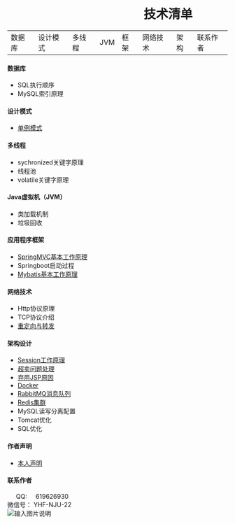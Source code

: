 # &nbsp;&nbsp; &nbsp; &nbsp; &nbsp; &nbsp; &nbsp; &nbsp; &nbsp; &nbsp; &nbsp; &nbsp; &nbsp; &nbsp;&nbsp; &nbsp; &nbsp;  &nbsp; &nbsp;&nbsp;&nbsp; &nbsp; &nbsp; &nbsp; &nbsp; &nbsp;技术清单
 
 |        |          |        |     |      |          |      |          |
| ------ | -------- | ------ | --- | ---- | -------- | ---- | -------- |
| 数据库 | 设计模式 | 多线程 | JVM | 框架 | 网络技术 | 架构 | 联系作者 |

#### 数据库
- SQL执行顺序
- MySQL索引原理

#### 设计模式
- [单例模式](https://github.com/yhf56davis/distributed-shopping/blob/master/docs/design_model/singleton.md)

#### 多线程
- sychronized关键字原理
- 线程池
- volatile关键字原理

#### Java虚拟机（JVM）
- 类加载机制
- 垃圾回收


#### 应用程序框架
- [SpringMVC基本工作原理](https://github.com/yhf56davis/distributed-shopping/blob/master/docs/framework/springMVC.md)
- Springboot启动过程
- [Mybatis基本工作原理](https://github.com/yhf56davis/distributed-shopping/blob/master/docs/theory/mybatis.md)

#### 网络技术
- Http协议原理
- TCP协议介绍
- [重定向与转发](https://github.com/yhf56davis/distributed-shopping/blob/master/docs/network/forward_redirect.md)

#### 架构设计
- [Session工作原理](https://github.com/yhf56davis/distributed-shopping/blob/master/docs/theory/session.md)
- [超卖问题处理](https://github.com/yhf56davis/distributed-shopping/blob/master/docs/oversold/oversold.md)
- [弃用JSP原因](https://github.com/yhf56davis/distributed-shopping/blob/master/docs/structure/jspleave.md)
- [Docker](https://github.com/yhf56davis/distributed-shopping/blob/master/docs/install/docker.md) <br>
-  [RabbitMQ消息队列](https://github.com/yhf56davis/distributed-shopping/blob/master/docs/install/rabbitMQ.md)   <br>
-  [Redis集群](https://github.com/yhf56davis/distributed-shopping/blob/master/docs/install/rediscluster.md)
- MySQL读写分离配置
- Tomcat优化
- SQL优化

####  作者声明
- [本人声明](https://github.com/yhf56davis/distributed-shopping/blob/master/docs/declaration.md)

####  联系作者
&nbsp; &nbsp;&nbsp; QQ: &nbsp; &nbsp; 619626930  <br>
 微信号： YHF-NJU-22    <br>
![输入图片说明](https://images.gitee.com/uploads/images/2018/1226/010702_628403c3_1648495.png "屏幕截图.png")
